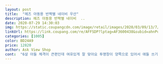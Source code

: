 ```yaml
---
layout: post 
title:  "헤즈 아동용 반짝별 네이비 우산" 
description: 헤즈 아동용 반짝별 네이비  ..
date: 2020-07-29 14:30:03 
img: https://static.coupangcdn.com/image/retail/images/2020/03/09/13/7/c2caacb6-ee1c-4ea2-8c94-ff630748086c.jpg 
linkUrl: https://link.coupang.com/re/AFFSDP?lptag=AF3600438&subid=ahnPublicAsk&pageKey=1336225797&itemId=2362101214&vendorItemId=70358441106&traceid=V0-113-c9de6b26f045c51c 
categories: [1005] 
color: BD24A9 
price: 12820 
author: Ask View Shop 
cont:  "6살 아들 체격이 큰편인데 여유있게 잘 맞아요 투명창이 양쪽으로 있어서 애들 쓰기 편하고, 쓰고 접을때도 쇠가 없으니 오히려 안전하네요<br/>생각보다 아이한테 크긴한데 펴고 접는게 스무스하게 할 수 있어서 자동은 아니지만 좋아요<br/>우산펴고 접는 부분도 안전해뵈구요<br/>초1아이 쓰기 딱이에요<br/>추천해요<br/>" 
---
```

